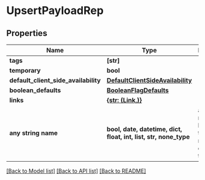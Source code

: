 # UpsertPayloadRep


## Properties
Name | Type | Description | Notes
------------ | ------------- | ------------- | -------------
**tags** | **[str]** |  | 
**temporary** | **bool** |  | 
**default_client_side_availability** | [**DefaultClientSideAvailability**](DefaultClientSideAvailability.md) |  | 
**boolean_defaults** | [**BooleanFlagDefaults**](BooleanFlagDefaults.md) |  | 
**links** | [**{str: (Link,)}**](Link.md) |  | [optional] 
**any string name** | **bool, date, datetime, dict, float, int, list, str, none_type** | any string name can be used but the value must be the correct type | [optional]

[[Back to Model list]](../README.md#documentation-for-models) [[Back to API list]](../README.md#documentation-for-api-endpoints) [[Back to README]](../README.md)


